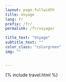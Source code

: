 ```yaml
---
layout: page-fullwidth
title: Voyage
lang: fr
prefix: /fr/
permalink: /fr/voyage/

title_text: "Voyage"
subtitle_text: ""
color_class: "colorgreen"
img: ""


---
```


{% include travel.html %}